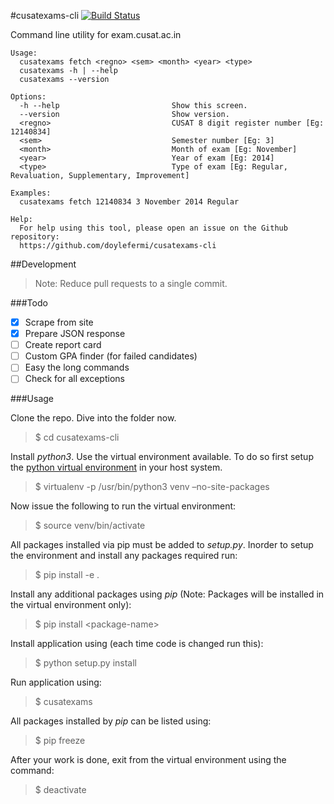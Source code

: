 #cusatexams-cli [![Build Status](https://travis-ci.org/doylefermi/cusatexams-cli.svg?branch=master)](https://travis-ci.org/doylefermi/cusatexams-cli)

Command line utility for exam.cusat.ac.in
	
	Usage:
	  cusatexams fetch <regno> <sem> <month> <year> <type>
	  cusatexams -h | --help
	  cusatexams --version
	
	Options:
	  -h --help                         Show this screen.
	  --version                         Show version.
	  <regno>                           CUSAT 8 digit register number [Eg: 12140834]
	  <sem>                             Semester number [Eg: 3]
	  <month>                           Month of exam [Eg: November]
	  <year>                            Year of exam [Eg: 2014]
	  <type>                            Type of exam [Eg: Regular, Revaluation, Supplementary, Improvement]
	
	Examples:
	  cusatexams fetch 12140834 3 November 2014 Regular
	
	Help:
	  For help using this tool, please open an issue on the Github repository:
	  https://github.com/doylefermi/cusatexams-cli

##Development

>Note: Reduce pull requests to a single commit.

###Todo

- [x] Scrape from site
- [x] Prepare JSON response
- [ ] Create report card
- [ ] Custom GPA finder (for failed candidates)
- [ ] Easy the long commands
- [ ] Check for all exceptions

###Usage

Clone the repo. Dive into the folder now.

> $ cd cusatexams-cli

Install *python3*. Use the virtual environment available. To do so first setup the [python virtual environment] in your host system.

> $ virtualenv -p /usr/bin/python3 venv –no-site-packages

Now issue the following to run the virtual environment:

> $ source venv/bin/activate

All packages installed via pip must be added to *setup.py*. Inorder to setup the environment and install any packages required run:

> $ pip install -e .

Install any additional packages using *pip* (Note: Packages will be installed in the virtual environment only):

> $ pip install &lt;package-name&gt;

Install application using (each time code is changed run this):

> $ python setup.py install

Run application using:

> $ cusatexams

All packages installed by *pip* can be listed using:

> $ pip freeze

After your work is done, exit from the virtual environment using the command:

> $ deactivate

  [python virtual environment]: http://docs.python-guide.org/en/latest/dev/virtualenvs/